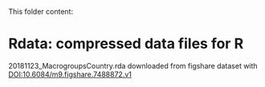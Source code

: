 This folder content:
# Rdata: compressed data files for R
20181123_MacrogroupsCountry.rda downloaded from figshare dataset with [DOI:10.6084/m9.figshare.7488872.v1](https://doi.org/10.6084/m9.figshare.7488872.v1)

